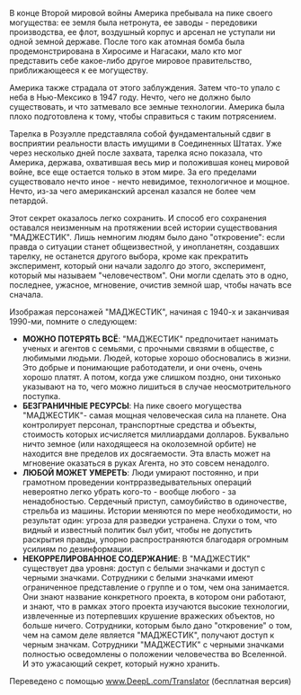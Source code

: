 В конце Второй мировой войны Америка пребывала на пике своего могущества: ее земля была нетронута, ее заводы - передовики производства, ее флот, воздушный корпус и арсенал не уступали ни одной земной державе. После того как атомная бомба была продемонстрирована в Хиросиме и Нагасаки, мало кто мог представить себе какое-либо другое мировое правительство, приближающееся к ее могуществу.

Америка также страдала от этого заблуждения. Затем что-то упало с неба в Нью-Мексико в 1947 году. Нечто, чего не должно было существовать, и что затмевало все земные технологии. Америка была плохо подготовлена к тому, чтобы справиться с таким потрясением.

Тарелка в Розуэлле представляла собой фундаментальный сдвиг в восприятии реальности власть имущими в Соединенных Штатах. Уже через несколько дней после захвата, тарелка ясно показала, что Америка, держава, охватившая весь мир и положившая конец мировой войне, все еще остается только в этом мире. За его пределами существовало нечто иное - нечто невидимое, технологичное и мощное. Нечто, из-за чего американский арсенал казался не более чем петардой.

Этот секрет оказалось легко сохранить. И способ его сохранения оставался неизменным на протяжении всей истории существования "МАДЖЕСТИК". Лишь немногим людям было дано "откровение": если правда о ситуации станет общеизвестной, у инопланетян, создавших тарелку, не останется другого выбора, кроме как прекратить эксперимент, который они начали задолго до этого, эксперимент, который мы называем "человечеством". Они могли сделать это в одно, последнее, ужасное, мгновение, очистив земной шар, чтобы начать все сначала.

Изображая персонажей "МАДЖЕСТИК", начиная с 1940-х и заканчивая 1990-ми, помните о следующем: 

- **МОЖНО ПОТЕРЯТЬ ВСЁ**: "МАДЖЕСТИК" предпочитает нанимать ученых и агентов с семьями, с прочными связями в обществе, с любимыми людьми. Людей, которые хорошо обосновались в жизни. Это добрые и понимающие работодатели, и они очень, очень хорошо платят. А потом, когда уже слишком поздно, они тихонько указывают на то, чего можно лишиться в случае неосмотрительного поступка.
- **БЕЗГРАНИЧНЫЕ РЕСУРСЫ**: На пике своего могущества "МАДЖЕСТИК"- самая мощная человеческая сила на планете. Она контролирует персонал, транспортные средства и объекты, стоимость которых исчисляется миллиардами долларов. Буквально ничто земное (или находящееся на околоземной орбите) не находится вне пределов их  досягаемости. Эта власть может на мгновение оказаться в руках Агента, но это совсем ненадолго.
- **ЛЮБОЙ МОЖЕТ УМЕРЕТЬ**: Люди умирают постоянно, и при грамотном проведении контрразведывательных операций невероятно легко убрать кого-то - вообще любого - за ненадобностью. Сердечный приступ, самоубийство в одиночестве, стрельба из машины. Истории меняются по мере необходимости, но результат один: угроза для разведки устранена. Слухи о том, что видный и известный политик был убит, чтобы не допустить раскрытия правды, упорно распространяются благодаря огромным усилиям по дезинформации.
- **НЕКОРРЕЛИРОВАННОЕ СОДЕРЖАНИЕ**: В "МАДЖЕСТИК" существует два уровня: доступ с белыми значками и доступ с черными значками. Сотрудники с белыми значками имеют ограниченное представление о группе и о том, чем она занимается. Они знают название конкретного проекта, в котором они работают, и знают, что в рамках этого проекта изучаются высокие технологии, извлеченные из потерпевших крушение вражеских объектов, но больше ничего. Сотрудники, которым было дано "откровение" о том, чем на самом деле является "МАДЖЕСТИК", получают доступ к черным значкам. Сотрудники "МАДЖЕСТИК" с черными значками полностью осведомлены о положении человечества во Вселенной. И это ужасающий секрет, который нужно хранить.

Переведено с помощью www.DeepL.com/Translator (бесплатная версия)